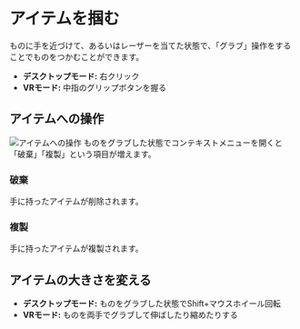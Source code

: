 # アイテムを掴む
ものに手を近づけて、あるいはレーザーを当てた状態で、「グラブ」操作をすることでものをつかむことができます。
- **デスクトップモード:** 右クリック
- **VRモード:** 中指のグリップボタンを握る
## アイテムへの操作
![アイテムへの操作](../image/dup-del.webp)
ものをグラブした状態でコンテキストメニューを開くと「破棄」「複製」という項目が増えます。
### 破棄
手に持ったアイテムが削除されます。
### 複製
手に持ったアイテムが複製されます。
## アイテムの大きさを変える
- **デスクトップモード:** ものをグラブした状態でShift+マウスホイール回転
- **VRモード:** ものを両手でグラブして伸ばしたり縮めたりする